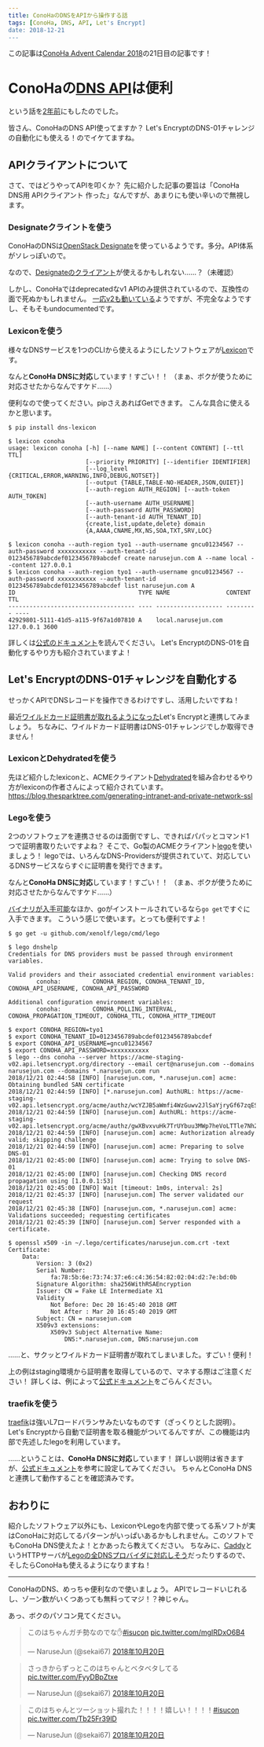 ```yaml
---
title: ConoHaのDNSをAPIから操作する話
tags: [ConoHa, DNS, API, Let's Encrypt]
date: 2018-12-21
---
```


この記事は[ConoHa Advent Calendar 2018](https://qiita.com/advent-calendar/2018/conoha)の21日目の記事です！

<!--more-->

# ConoHaの[DNS API](https://www.conoha.jp/docs/)は便利

という話を[2年前](/archives/14/)にもしたのでした。

皆さん、ConoHaのDNS API使ってますか？
Let's EncryptのDNS-01チャレンジの自動化にも使える！のでイケてますね。

## APIクライアントについて

さて、ではどうやってAPIを叩くか？
先に紹介した記事の要旨は「ConoHa DNS用 APIクライアント 作った」なんですが、あまりにも使い辛いので無視します。

### Designateクライントを使う

ConoHaのDNSは[OpenStack Designate](https://docs.openstack.org/designate/latest/)を使っているようです。多分。API体系がソレっぽいので。

なので、[Designateのクライアント](https://docs.openstack.org/python-designateclient/latest/cli/index.html)が使えるかもしれない……？（未確認）

しかし、ConoHaではdeprecatedなv1 APIのみ提供されているので、互換性の面で死ぬかもしれません。
[一応v2も動いている](https://dns-service.tyo1.conoha.io/)ようですが、不完全なようですし、そもそもundocumentedです。

### Lexiconを使う

様々なDNSサービスを1つのCLIから使えるようにしたソフトウェアが[Lexicon](https://github.com/AnalogJ/lexicon)です。

なんと**ConoHa DNSに対応**しています！すごい！！
（まぁ、ボクが使うために対応させたからなんですケド……）

便利なので使ってください。pipさえあればGetできます。
こんな具合に使えるかと思います。

```
$ pip install dns-lexicon

$ lexicon conoha
usage: lexicon conoha [-h] [--name NAME] [--content CONTENT] [--ttl TTL]
                      [--priority PRIORITY] [--identifier IDENTIFIER]
                      [--log_level {CRITICAL,ERROR,WARNING,INFO,DEBUG,NOTSET}]
                      [--output {TABLE,TABLE-NO-HEADER,JSON,QUIET}]
                      [--auth-region AUTH_REGION] [--auth-token AUTH_TOKEN]
                      [--auth-username AUTH_USERNAME]
                      [--auth-password AUTH_PASSWORD]
                      [--auth-tenant-id AUTH_TENANT_ID]
                      {create,list,update,delete} domain
                      {A,AAAA,CNAME,MX,NS,SOA,TXT,SRV,LOC}

$ lexicon conoha --auth-region tyo1 --auth-username gncu01234567 --auth-password xxxxxxxxxxx --auth-tenant-id 0123456789abcdef0123456789abcdef create narusejun.com A --name local --content 127.0.0.1
$ lexicon conoha --auth-region tyo1 --auth-username gncu01234567 --auth-password xxxxxxxxxxx --auth-tenant-id 0123456789abcdef0123456789abcdef list narusejun.com A
ID                                   TYPE NAME                CONTENT   TTL
------------------------------------ ---- ------------------- --------- ----
42929801-5111-41d5-a115-9f67a1d07810 A    local.narusejun.com 127.0.0.1 3600
```

詳しくは[公式のドキュメント](https://github.com/AnalogJ/lexicon)を読んでください。
Let's EncryptのDNS-01を自動化するやり方も紹介されていますよ！

## Let's EncryptのDNS-01チャレンジを自動化する

せっかくAPIでDNSレコードを操作できるわけですし、活用したいですね！

最近[ワイルドカード証明書が取れるようになった](/archives/23/)Let's Encryptと連携してみましょう。
ちなみに、ワイルドカード証明書はDNS-01チャレンジでしか取得できません！

### LexiconとDehydratedを使う

先ほど紹介したlexiconと、ACMEクライアント[Dehydrated](https://github.com/lukas2511/dehydrated)を組み合わせるやり方がlexiconの作者さんによって紹介されています。
https://blog.thesparktree.com/generating-intranet-and-private-network-ssl

### Legoを使う

2つのソフトウェアを連携させるのは面倒ですし、できればパパッとコマンド1つで証明書取りたいですよね？
そこで、Go製のACMEクライアント[lego](https://github.com/xenolf/lego)を使いましょう！
legoでは、いろんなDNS-Providersが提供されていて、対応しているDNSサービスならすぐに証明書を発行できます。

なんと**ConoHa DNSに対応**しています！すごい！！
（まぁ、ボクが使うために対応させたからなんですケド……）

[バイナリが入手可能](https://github.com/xenolf/lego/releases)なほか、goがインストールされているなら`go get`ですぐに入手できます。
こういう感じで使います。とっても便利ですよ！

```
$ go get -u github.com/xenolf/lego/cmd/lego

$ lego dnshelp
Credentials for DNS providers must be passed through environment variables.

Valid providers and their associated credential environment variables:
        conoha:         CONOHA_REGION, CONOHA_TENANT_ID, CONOHA_API_USERNAME, CONOHA_API_PASSWORD

Additional configuration environment variables:
        conoha:         CONOHA_POLLING_INTERVAL, CONOHA_PROPAGATION_TIMEOUT, CONOHA_TTL, CONOHA_HTTP_TIMEOUT

$ export CONOHA_REGION=tyo1
$ export CONOHA_TENANT_ID=0123456789abcdef0123456789abcdef
$ export CONOHA_API_USERNAME=gncu01234567
$ export CONOHA_API_PASSWORD=xxxxxxxxxxx
$ lego --dns conoha --server https://acme-staging-v02.api.letsencrypt.org/directory --email cert@narusejun.com --domains narusejun.com --domains *.narusejun.com run
2018/12/21 02:44:58 [INFO] [narusejun.com, *.narusejun.com] acme: Obtaining bundled SAN certificate
2018/12/21 02:44:59 [INFO] [*.narusejun.com] AuthURL: https://acme-staging-v02.api.letsencrypt.org/acme/authz/wcYZJB5aWmfi4WzGuwv2JlSaYjryGf67zqES8h8bmEg
2018/12/21 02:44:59 [INFO] [narusejun.com] AuthURL: https://acme-staging-v02.api.letsencrypt.org/acme/authz/gwXBvxvuHk7TrUYbuu3MWp7heVoLTTle7Nh2ng98b74
2018/12/21 02:44:59 [INFO] [narusejun.com] acme: Authorization already valid; skipping challenge
2018/12/21 02:44:59 [INFO] [narusejun.com] acme: Preparing to solve DNS-01
2018/12/21 02:45:00 [INFO] [narusejun.com] acme: Trying to solve DNS-01
2018/12/21 02:45:00 [INFO] [narusejun.com] Checking DNS record propagation using [1.0.0.1:53]
2018/12/21 02:45:00 [INFO] Wait [timeout: 1m0s, interval: 2s]
2018/12/21 02:45:37 [INFO] [narusejun.com] The server validated our request
2018/12/21 02:45:38 [INFO] [narusejun.com, *.narusejun.com] acme: Validations succeeded; requesting certificates
2018/12/21 02:45:39 [INFO] [narusejun.com] Server responded with a certificate.

$ openssl x509 -in ~/.lego/certificates/narusejun.com.crt -text
Certificate:
    Data:
        Version: 3 (0x2)
        Serial Number:
            fa:78:5b:6e:73:74:37:e6:c4:36:54:82:02:04:d2:7e:bd:0b
        Signature Algorithm: sha256WithRSAEncryption
        Issuer: CN = Fake LE Intermediate X1
        Validity
            Not Before: Dec 20 16:45:40 2018 GMT
            Not After : Mar 20 16:45:40 2019 GMT
        Subject: CN = narusejun.com
        X509v3 extensions:
            X509v3 Subject Alternative Name:
                DNS:*.narusejun.com, DNS:narusejun.com
```

……と、サクッとワイルドカード証明書が取れてしまいました。すごい！便利！

上の例はstaging環境から証明書を取得しているので、マネする際はご注意ください！
詳しくは、例によって[公式ドキュメント](https://github.com/xenolf/lego)をごらんください。

### traefikを使う

[traefik](https://docs.traefik.io/)は強いL7ロードバランサみたいなものです（ざっくりとした説明）。
Let's Encryptから自動で証明書を取る機能がついてるんですが、この機能は内部で先述したlegoを利用しています。

……ということは、**ConoHa DNSに対応**しています！
詳しい説明は省きますが、[公式ドキュメント](https://docs.traefik.io/configuration/acme/)を参考に設定してみてください。
ちゃんとConoHa DNSと連携して動作することを確認済みです。

## おわりに

紹介したソフトウェア以外にも、LexiconやLegoを内部で使ってる系ソフトが実はConoHaに対応してるパターンがいっぱいあるかもしれません。このソフトでもConoHa DNS使えたよ！とかあったら教えてください。
ちなみに、[Caddy](https://caddyserver.com/)というHTTPサーバが[Legoの全DNSプロバイダに対応しそう](https://caddy.community/t/poll-we-can-end-dns-provider-plugins-should-we/4887)だったりするので、そしたらConoHaも使えるようになりますね！

----

ConoHaのDNS、めっちゃ便利なので使いましょう。
APIでレコードいじれるし、ゾーン数がいくつあっても無料ってマジ！？神じゃん。

あっ、ボクのパソコン見てください。

<blockquote class="twitter-tweet" data-lang="ja"><p lang="ja" dir="ltr">このはちゃんガチ勢なのでな✋<a href="https://twitter.com/hashtag/isucon?src=hash&amp;ref_src=twsrc%5Etfw">#isucon</a> <a href="https://t.co/mgIRDxO6B4">pic.twitter.com/mgIRDxO6B4</a></p>&mdash; NaruseJun (@sekai67) <a href="https://twitter.com/sekai67/status/1053444090757435392?ref_src=twsrc%5Etfw">2018年10月20日</a></blockquote>

<blockquote class="twitter-tweet" data-lang="ja"><p lang="ja" dir="ltr">さっきからずっとこのはちゃんとベタベタしてる <a href="https://t.co/FyyDBpZtxe">pic.twitter.com/FyyDBpZtxe</a></p>&mdash; NaruseJun (@sekai67) <a href="https://twitter.com/sekai67/status/1053598421414596608?ref_src=twsrc%5Etfw">2018年10月20日</a></blockquote>

<blockquote class="twitter-tweet" data-lang="ja"><p lang="ja" dir="ltr">このはちゃんとツーショット撮れた！！！！嬉しい！！！！<a href="https://twitter.com/hashtag/isucon?src=hash&amp;ref_src=twsrc%5Etfw">#isucon</a> <a href="https://t.co/Tb25Fr39lD">pic.twitter.com/Tb25Fr39lD</a></p>&mdash; NaruseJun (@sekai67) <a href="https://twitter.com/sekai67/status/1053441437126127616?ref_src=twsrc%5Etfw">2018年10月20日</a></blockquote>

<script async src="https://platform.twitter.com/widgets.js" charset="utf-8"></script>
